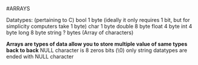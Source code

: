 #ARRAYS

Datatypes: (pertaining to C)
bool 1 byte (ideally it only requires 1 bit, but for simplicity computers take 1 byte)
char 1 byte
double 8 byte
float 4 byte
int 4 byte
long 8 byte
string ? bytes (Array of characters)

**Arrays are types of data allow you to store multiple value of same types back to back**
NULL character is 8 zeros bits (\0)
only string datatypes are ended with NULL character


